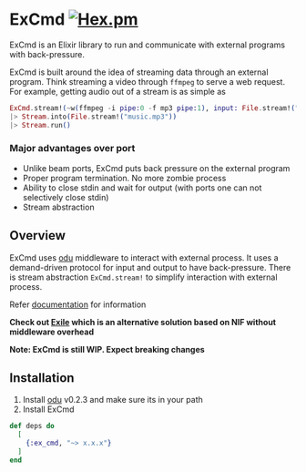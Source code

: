 # ExCmd [![Hex.pm](https://img.shields.io/hexpm/v/ex_cmd.svg)](https://hex.pm/packages/ex_cmd)

ExCmd is an Elixir library to run and communicate with external programs with back-pressure.

ExCmd is built around the idea of streaming data through an external program. Think streaming a video through `ffmpeg` to serve a web request. For example, getting audio out of a stream is as simple as

``` elixir
ExCmd.stream!(~w(ffmpeg -i pipe:0 -f mp3 pipe:1), input: File.stream!("music_video.mkv", [], 65336))
|> Stream.into(File.stream!("music.mp3"))
|> Stream.run()
```

### Major advantages over port

* Unlike beam ports, ExCmd puts back pressure on the external program
* Proper program termination. No more zombie process
* Ability to close stdin and wait for output (with ports one can not selectively close stdin)
* Stream abstraction

## Overview

ExCmd uses [odu](https://github.com/akash-akya/odu) middleware to interact with external process. It uses a demand-driven protocol for input and output to have back-pressure. There is stream abstraction `ExCmd.stream!` to simplify interaction with external process.

Refer [documentation](https://hexdocs.pm/ex_cmd/readme.html) for information

**Check out [Exile](https://github.com/akash-akya/exile) which is an alternative solution based on NIF without middleware overhead**

**Note: ExCmd is still WIP. Expect breaking changes**

## Installation
1. Install [odu](https://github.com/akash-akya/odu/releases/tag/v0.2.3) v0.2.3 and make sure its in your path
2. Install ExCmd
```elixir
def deps do
  [
    {:ex_cmd, "~> x.x.x"}
  ]
end
```
